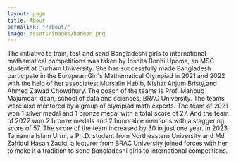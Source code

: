 ```yaml
---
layout: page
title: About
permalink: "/about/"
image: assets/images/banned.png
---
```


The initiative to train, test and send Bangladeshi girls to international mathematical competitions was taken by Ipshita Bonhi Upoma, an MSC student at Durham University. She has successfully made Bangladesh participate in the European Girl's Mathematical Olympiad in 2021 and 2022 with the help of her associates: Mursalin Habib, Nishat Anjum Bristy,and Ahmed Zawad Chowdhury. The coach of the teams is Prof. Mahbub Majumdar, dean, school of data and sciences, BRAC University. The teams were also mentored by a group of olympiad math experts. The team of 2021 won 1 silver medal and 1 bronze medal with a total score of 27. And the team of 2022 won 2 bronze medals and 2 honorable mentions with a staggering score of 57. The score of the team increased by 30 in just one year. In 2023, Tamanna Islam Urmi, a Ph.D. student from Northeastern University and Md Zahidul Hasan Zadid, a lecturer from BRAC University joined forces with her to make it a tradition to send Bangladeshi girls to international competitions.

